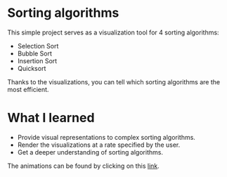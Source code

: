 # Sorting algorithms

This simple project serves as a visualization tool for 4 sorting algorithms:
- Selection Sort
- Bubble Sort
- Insertion Sort
- Quicksort

Thanks to the visualizations, you can tell which sorting algorithms are the most efficient.

# What I learned

- Provide visual representations to complex sorting algorithms.
- Render the visualizations at a rate specified by the user.
- Get a deeper understanding of sorting algorithms.

The animations can be found by clicking on this <a href="https://sorting-algorithms-tplantin.netlify.app/" target="_blank">link</a>.
